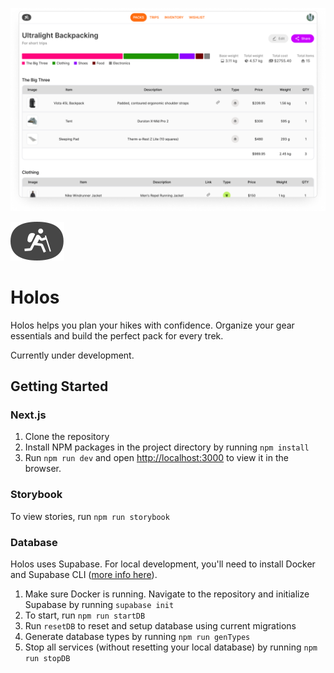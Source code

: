 ![screenshot](./public/screenshots/screenshot.png)

![logo](./public/holos.svg)

# Holos

Holos helps you plan your hikes with confidence. Organize your gear essentials and build the perfect pack for every trek.

Currently under development.

## Getting Started

### Next.js

1. Clone the repository
2. Install NPM packages in the project directory by running `npm install`
3. Run `npm run dev` and open [http://localhost:3000](http://localhost:3000) to view it in the browser.

### Storybook

To view stories, run `npm run storybook`

### Database

Holos uses Supabase. For local development, you'll need to install Docker and Supabase CLI ([more info here](https://supabase.com/docs/guides/cli/local-development)).

1. Make sure Docker is running. Navigate to the repository and initialize Supabase by running `supabase init`
2. To start, run `npm run startDB`
3. Run `resetDB` to reset and setup database using current migrations
4. Generate database types by running `npm run genTypes`
5. Stop all services (without resetting your local database) by running `npm run stopDB`
